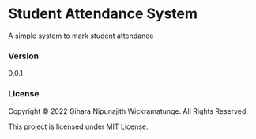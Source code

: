 # Student Attendance System
A simple system to mark student attendance

### Version
0.0.1

### License
Copyright © 2022 Gihara Nipunajith Wickramatunge. All Rights Reserved.

This project is licensed under [MIT](LICENSE.txt) License.